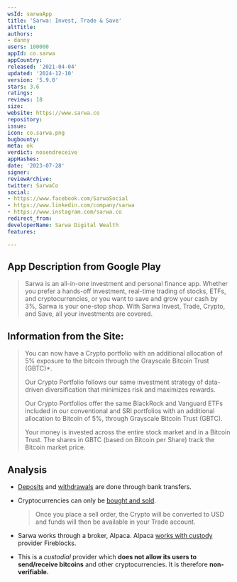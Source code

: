 ```yaml
---
wsId: sarwaApp
title: 'Sarwa: Invest, Trade & Save'
altTitle: 
authors:
- danny
users: 100000
appId: co.sarwa
appCountry: 
released: '2021-04-04'
updated: '2024-12-10'
version: '5.9.0'
stars: 3.6
ratings: 
reviews: 18
size: 
website: https://www.sarwa.co
repository: 
issue: 
icon: co.sarwa.png
bugbounty: 
meta: ok
verdict: nosendreceive
appHashes: 
date: '2023-07-28'
signer: 
reviewArchive: 
twitter: SarwaCo
social:
- https://www.facebook.com/SarwaSocial
- https://www.linkedin.com/company/sarwa
- https://www.instagram.com/sarwa.co
redirect_from: 
developerName: Sarwa Digital Wealth
features: 

---
```


## App Description from Google Play

> Sarwa is an all-in-one investment and personal finance app. Whether you prefer a hands-off investment, real-time trading of stocks, ETFs, and cryptocurrencies, or you want to save and grow your cash by 3%, Sarwa is your one-stop shop. With Sarwa Invest, Trade, Crypto, and Save, all your investments are covered.

## Information from the Site:

> You can now have a Crypto portfolio with an additional allocation of 5% exposure to the bitcoin through the Grayscale Bitcoin Trust (GBTC)*.
>
> Our Crypto Portfolio follows our same investment strategy of data-driven diversification that minimizes risk and maximizes rewards.
>
> Our Crypto Portfolios offer the same BlackRock and Vanguard ETFs included in our conventional and SRI portfolios with an additional allocation to Bitcoin of 5%, through Grayscale Bitcoin Trust (GBTC).
>
> Your money is invested across the entire stock market and in a Bitcoin Trust. The shares in GBTC (based on Bitcoin per Share) track the Bitcoin market price.

## Analysis

- [Deposits](https://help.sarwa.co/hc/en-us/articles/9187678253853-What-assets-are-my-funds-held-in-) and [withdrawals](https://help.sarwa.co/hc/en-us/articles/4407343150353-How-do-I-withdraw-funds-from-my-Sarwa-account-) are done through bank transfers.
- Cryptocurrencies can only be [bought and sold](https://help.sarwa.co/hc/en-us/articles/5267128984349-How-do-I-buy-sell-crypto-).

     > Once you place a sell order, the Crypto will be converted to USD and funds will then be available in your Trade account. 

- Sarwa works through a broker, Alpaca. Alpaca [works with custody](https://help.sarwa.co/hc/en-us/articles/5267147743133-Where-is-the-crypto-stored-) provider Fireblocks.
- This is a *custodial* provider which **does not allow its users to send/receive bitcoins** and other cryptocurrencies. It is therefore **non-verifiable.**

